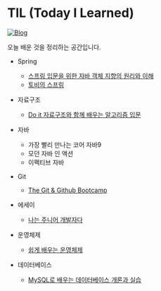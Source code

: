 # TIL (Today I Learned)

[![Blog](https://img.shields.io/badge/haileykim2014.github.io-green.svg)](https://haileykim2014.tistory.com/)

오늘 배운 것을 정리하는 공간입니다.

* Spring
  * [스프링 입문을 위한 자바 객체 지향의 원리와 이해](./Spring/스프링%20입문을%20위한%20자바%20객체%20지향의%20원리와%20이해/README.md)
  * [토비의 스프링](./Spring/%ED%86%A0%EB%B9%84%EC%9D%98%20%EC%8A%A4%ED%94%84%EB%A7%81)  

* 자료구조  
  * [Do it 자료구조와 함께 배우는 알고리즘 입문](./DataStructure/Do%20it%20자료구조와%20함께%20배우는%20알고리즘%20입문)  

* 자바  
  * 가장 빨리 만나는 코어 자바9
  * 모던 자바 인 액션
  * 이펙티브 자바  

* Git
  * [The Git & Github Bootcamp](./Git/The%20Git%20&%20Github%20Bootcamp/README.md)


* 에세이  
  * [나는 주니어 개발자다](./essay/나는%20주니어%20개발자다)  

* 운영체제  
  * [쉽게 배우는 운영체제](./쉽게%20배우는%20운영체제)  
  
* 데이터베이스
  * [MySQL로 배우는 데이터베이스 개론과 실습](./MySQL로%20배우는%20데이터베이스%20개론과%20실습)  

<br>


